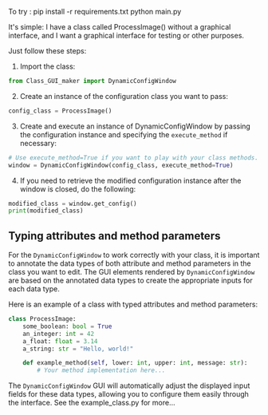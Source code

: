 To try : 
pip install -r requirements.txt
python main.py

It's simple: I have a class called ProcessImage() without a graphical interface, and I want a graphical interface for testing or other purposes.

Just follow these steps:

1. Import the class:
```python
from Class_GUI_maker import DynamicConfigWindow
```

2. Create an instance of the configuration class you want to pass:
```python
config_class = ProcessImage()
```

3. Create and execute an instance of DynamicConfigWindow by passing the configuration instance and specifying the `execute_method` if necessary:
```python
# Use execute_method=True if you want to play with your class methods. Use False if you only want to change attributes.
window = DynamicConfigWindow(config_class, execute_method=True)
```

4. If you need to retrieve the modified configuration instance after the window is closed, do the following:
```python
modified_class = window.get_config()
print(modified_class)
```


## Typing attributes and method parameters

For the `DynamicConfigWindow` to work correctly with your class, it is important to annotate the data types of both attribute and method parameters in the class you want to edit. The GUI elements rendered by `DynamicConfigWindow` are based on the annotated data types to create the appropriate inputs for each data type.

Here is an example of a class with typed attributes and method parameters:

```python
class ProcessImage:
    some_boolean: bool = True
    an_integer: int = 42
    a_float: float = 3.14
    a_string: str = "Hello, world!"

    def example_method(self, lower: int, upper: int, message: str):
        # Your method implementation here...
```

The `DynamicConfigWindow` GUI will automatically adjust the displayed input fields for these data types, allowing you to configure them easily through the interface.
See the example_class.py for more...
